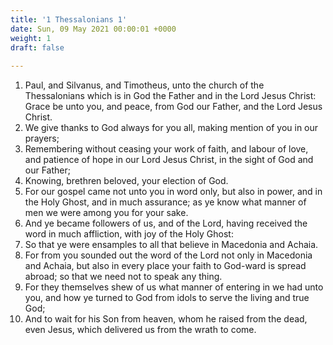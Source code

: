```yaml
---
title: '1 Thessalonians 1'
date: Sun, 09 May 2021 00:00:01 +0000
weight: 1
draft: false
  
---
```


1. Paul, and Silvanus, and Timotheus, unto the church of the Thessalonians which is in God the Father and in the Lord Jesus Christ: Grace be unto you, and peace, from God our Father, and the Lord Jesus Christ.
2. We give thanks to God always for you all, making mention of you in our prayers;
3. Remembering without ceasing your work of faith, and labour of love, and patience of hope in our Lord Jesus Christ, in the sight of God and our Father;
4. Knowing, brethren beloved, your election of God.
5. For our gospel came not unto you in word only, but also in power, and in the Holy Ghost, and in much assurance; as ye know what manner of men we were among you for your sake.
6. And ye became followers of us, and of the Lord, having received the word in much affliction, with joy of the Holy Ghost:
7. So that ye were ensamples to all that believe in Macedonia and Achaia.
8. For from you sounded out the word of the Lord not only in Macedonia and Achaia, but also in every place your faith to God-ward is spread abroad; so that we need not to speak any thing.
9. For they themselves shew of us what manner of entering in we had unto you, and how ye turned to God from idols to serve the living and true God;
10. And to wait for his Son from heaven, whom he raised from the dead, even Jesus, which delivered us from the wrath to come.
